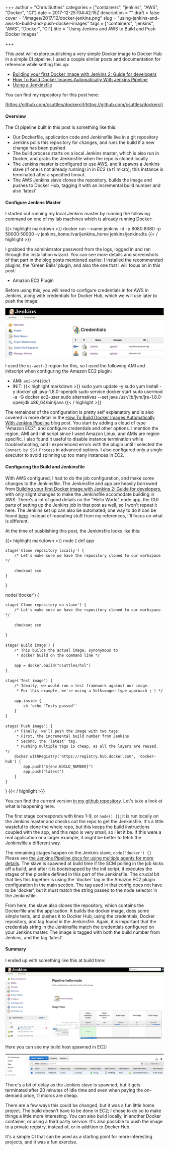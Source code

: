 +++
author = "Chris Suttles"
categories = ["containers", "jenkins", "AWS", "Docker", "CI"]
date = 2017-12-25T04:42:15Z
description = ""
draft = false
cover = "/images/2017/12/docker-jenkins.png"
slug = "using-jenkins-and-aws-to-build-and-push-docker-images"
tags = ["containers", "jenkins", "AWS", "Docker", "CI"]
title = "Using Jenkins and AWS to Build and Push Docker Images"

+++


This post will explore publishing a very simple Docker image to Docker Hub in a simple CI pipeline. I used a couple similar posts and documentation for reference while setting this up:

* [Building your first Docker image with Jenkins 2: Guide for developers](https://getintodevops.com/blog/building-your-first-docker-image-with-jenkins-2-guide-for-developers)
* [How To Build Docker Images Automatically With Jenkins Pipeline](https://blog.nimbleci.com/2016/08/31/how-to-build-docker-images-automatically-with-jenkins-pipeline/)
* [Using a Jenkinsfile ](https://jenkins.io/doc/book/pipeline/jenkinsfile/)

You can find my repository for this post here:

[https://github.com/csuttles/dockerci](https://github.com/csuttles/dockerci)

#### Overview

The CI pipeline built in this post is something like this:

* Our Dockerfile, application code and Jenkinsfile live in a git repository
* Jenkins polls this repository for changes, and runs the build if a new change has been pushed
* The build process starts on a local Jenkins master, which is also run in Docker, and grabs the Jenkinsfile when the repo is cloned locally
* The Jenkins master is configured to use AWS, and it spawns a Jenkins slave (if one is not already running) in in EC2 (a t1 micro); this instance is terminated after a specified timout.
* The AWS Jenkins slave clones the repository, builds the image and pushes to Docker Hub, tagging it with an incremental build number and also 'latest'

#### Configure Jenkins Master

I started out running my local Jenkins master by running the following command on one of my lab machines which is already running Docker:

{{< highlight markdown >}}
docker run --name jenkins -d -p 8080:8080 -p 50000:50000 -v jenkins_home:/var/jenkins_home jenkins/jenkins:lts
{{< / highlight >}}

I grabbed the administrator password from the logs, logged in and ran through the installation wizard. You can see more details and screenshots of that part in the blog posts mentioned earlier. I installed the recommended plugins, the 'Green Balls' plugin, and also the one that I will focus on in this post: 

* Amazon EC2 Plugin

Before using this, you will need to configure credentials in for AWS in Jenkins, along with credentials for Docker Hub, which we will use later to push the image:

![Screen-Shot-2017-12-24-at-12.01.07-PM](/content/images/2017/12/Screen-Shot-2017-12-24-at-12.01.07-PM.png)

I used the `us-west-2` region for this, so I used the following AMI and initscript when configuring the Amazon EC2 plugin:

* AMI: `ami-bf4193c7`
* INIT:
{{< highlight markdown >}}
sudo yum update -y
sudo yum install -y docker git java-1.8.0-openjdk
sudo service docker start
sudo usermod -a -G docker ec2-user
sudo alternatives --set java /usr/lib/jvm/jre-1.8.0-openjdk.x86_64/bin/java
{{< / highlight >}}

The remainder of the configuration is pretty self explanatory and is also covered in more detail in the [How To Build Docker Images Automatically With Jenkins Pipeline](https://blog.nimbleci.com/2016/08/31/how-to-build-docker-images-automatically-with-jenkins-pipeline/) blog post. You start by adding a cloud of type "Amazon EC2", and configure credentials and other options. I mention the region, AMI and init script since I used Amazon Linux, and AMIs are region specific. I also found it useful to disable instance termination while troubleshooting, and I experienced errors with the plugin until I selected the `Connect by SSH Process` in advanced options. I also configured only a single executor to avoid spinning up too many instances in EC2.


#### Configuring the Build and Jenkinsfile

With AWS configured, I had to do the job configuration, and make some changes to the Jenkinsfile. The Jenkinsfile and app are heavily borrowed from [Building your first Docker image with Jenkins 2: Guide for developers](https://getintodevops.com/blog/building-your-first-docker-image-with-jenkins-2-guide-for-developers), with only slight changes to make the Jenkinsfile accomodate building in AWS. There's a lot of good details on the "Hello World" node app, the GUI parts of setting up the Jenkins job in that post as well, so I won't repeat it here. The Jenkins set up can also be automated; one way to do it can be found [here](https://blog.nimbleci.com/2016/10/11/how-to-deploy-jenkins-completely-pre-configured/). Instead of repeating stuff from my references, I'll focus on what is different.

At the time of pusblishing this post, the Jenkinsfile looks like this:

{{< highlight markdown >}}
node {
    def app

    stage('Clone repository locally') {
        /* Let's make sure we have the repository cloned to our workspace */

        checkout scm
    }
}

node('docker') {

    stage('Clone repository on slave') {
        /* Let's make sure we have the repository cloned to our workspace */

        checkout scm

    }

    stage('Build image') {
        /* This builds the actual image; synonymous to
         * docker build on the command line */

        app = docker.build("csuttles/hsl")
    }

    stage('Test image') {
        /* Ideally, we would run a test framework against our image.
         * For this example, we're using a Volkswagen-type approach ;-) */

        app.inside {
            sh 'echo "Tests passed"'
        }
    }

    stage('Push image') {
        /* Finally, we'll push the image with two tags:
         * First, the incremental build number from Jenkins
         * Second, the 'latest' tag.
         * Pushing multiple tags is cheap, as all the layers are reused. */
        docker.withRegistry('https://registry.hub.docker.com', 'docker-hub') {
            app.push("${env.BUILD_NUMBER}")
            app.push("latest")
        }
    }
}
{{< / highlight >}}

You can find the current version [in my github repository](https://github.com/csuttles/dockerci/blob/master/Jenkinsfile). Let's take a look at what is happening here.

The first stage corresponds with lines 1-9, or `node() {}`; it is run locally on the Jenkins master and checks out the repo to get the Jenkinsfile. It's a little wasteful to clone the whole repo, but this keeps the build instructions coupled with the app, and this repo is very small, so I let it be. If this were a real application or a larger example, it might be better to fetch the Jenkinsfile a different way.

The remaining stages happen on the Jenkins slave, `node('docker') {}`. Please see [the Jenkins Pipeline docs for using multiple agents for more details](https://jenkins.io/doc/book/pipeline/jenkinsfile/#using-multiple-agents). The slave is spawned at build time if the SCM polling in the job kicks off a build, and after it is bootstrapped by the init script, it executes the stages of the pipeline defined in this part of the Jenkinsfile. The crucial bit that ties this together is using the 'docker' tag in the Amazon EC2 plugin configuration in the main section. The tag used in that config does not have to be 'docker', but it must match the string passed to the node selector in the Jenkinsfile.

From here, the slave also clones the repository, which contains the Dockerfile and the application. It builds the docker image, does some simple tests, and pushes it to Docker Hub, using the credentials, Docker repository, and tag found in the Jenkinsfile. Again, it is important that the credentials string in the Jenkinsfile match the credentials configured on your Jenkins master. The image is tagged with both the build number from Jenkins, and the tag 'latest'.

#### Summary

I ended up with something like this at build time:

![Screen-Shot-2017-12-24-at-12.25.18-PM](/content/images/2017/12/Screen-Shot-2017-12-24-at-12.25.18-PM.png)

Here you can see my build host spawned in EC2:

![Screen-Shot-2017-12-24-at-12.24.55-PM](/content/images/2017/12/Screen-Shot-2017-12-24-at-12.24.55-PM.png)

There's a bit of delay as the Jenkins slave is spawned, but it gets terminated after 20 minutes of idle time and even when paying the on-demand price, t1 micros are cheap.

There are a few ways this could be changed, but it was a fun little home  project. The build doesn't have to be done in EC2; I chose to do so to make things a little more interesting. You can also build locally, in another Docker container, or using a third party service. It's also possible to push the image to a private registry, instead of, or in addition to Docker Hub. 

It's a simple CI that can be used as a starting point for more interesting projects, and it was a fun exercise.

